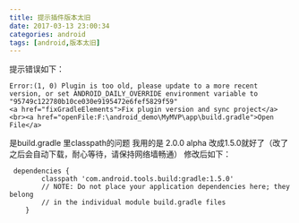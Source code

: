 ```yaml
---
title: 提示插件版本太旧
date: 2017-03-13 23:00:34
categories: android
tags: [android,版本太旧]
---
```

提示错误如下：
``` shell
Error:(1, 0) Plugin is too old, please update to a more recent version, or set ANDROID_DAILY_OVERRIDE environment variable to "95749c122780b10ce030e9195472e6fef5829f59"
<a href="fixGradleElements">Fix plugin version and sync project</a><br><a href="openFile:F:\android_demo\MyMVP\app\build.gradle">Open File</a>
```
是build.gradle 里classpath的问题 我用的是 2.0.0 alpha 改成1.5.0就好了（改了之后会自动下载，耐心等待，请保持网络墙畅通）
修改后如下：
``` shell
 dependencies {
        classpath 'com.android.tools.build:gradle:1.5.0'
        // NOTE: Do not place your application dependencies here; they belong
        // in the individual module build.gradle files
    }
```
